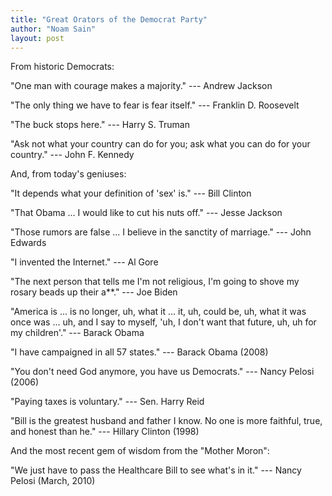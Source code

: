 ```yaml
---
title: "Great Orators of the Democrat Party"
author: "Noam Sain"
layout: post
---
```


From historic Democrats:

"One man with courage makes a majority." --- Andrew Jackson

"The only thing we have to fear is fear itself." --- Franklin D. Roosevelt

"The buck stops here." --- Harry S. Truman

"Ask not what your country can do for you; ask what you can do for your country." --- John F. Kennedy

And, from today's geniuses:

"It depends what your definition of 'sex' is." --- Bill Clinton

"That Obama ... I would like to cut his nuts off." --- Jesse Jackson

"Those rumors are false ... I believe in the sanctity of marriage." --- John Edwards

"I invented the Internet." --- Al Gore

"The next person that tells me I'm not religious, I'm going to shove my rosary beads up their a\*\*." --- Joe Biden

"America is ... is no longer, uh, what it ... it, uh, could be, uh, what it was once was ... uh, and I say to myself, 'uh, I don't want that future, uh, uh for my children'." --- Barack Obama

"I have campaigned in all 57 states." --- Barack Obama (2008)

"You don't need God anymore, you have us Democrats." --- Nancy Pelosi (2006)

"Paying taxes is voluntary." --- Sen. Harry Reid

"Bill is the greatest husband and father I know. No one is more faithful, true, and honest than he." --- Hillary Clinton (1998)

And the most recent gem of wisdom from the "Mother Moron":

"We just have to pass the Healthcare Bill to see what's in it." --- Nancy Pelosi (March, 2010)
